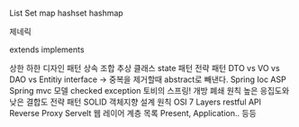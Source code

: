 List Set map hashset hashmap

제네릭

extends implements

<? exteds Animal> 상한
<? super Animal> 하한

디자인 패턴

상속 조합 추상 클래스

state 패턴 전략 패턴

DTO vs VO vs DAO vs Entitiy

interface -> 중복을 제거할때 abstract로 빼낸다.

Spring Ioc ASP

Spring mvc 모델

checked exception

토비의 스프링!
개방 폐쇄 원칙
높은 응집도와 낮은 결합도
전략 패턴
SOLID 객체지향 설계 원칙

OSI 7 Layers

restful API

Reverse Proxy

Servelt

웹 레이어 계층 목록 Present, Application.. 등등